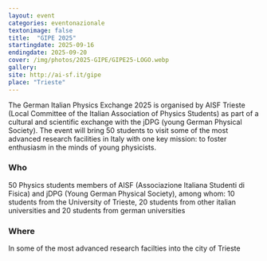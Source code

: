 ```yaml
---
layout: event
categories: eventonazionale
textonimage: false
title:  "GIPE 2025"
startingdate: 2025-09-16
endingdate: 2025-09-20
cover: /img/photos/2025-GIPE/GIPE25-LOGO.webp
gallery:
site: http://ai-sf.it/gipe
place: "Trieste"
---
```


The German Italian Physics Exchange 2025 is organised by AISF Trieste (Local Committee of the Italian Association of Physics Students) as part of a cultural and scientific exchange with the jDPG (young German Physical Society). The event will bring 50 students to visit some of the most advanced research facilities in Italy with one key mission: to foster enthusiasm in the minds of young physicists.

### Who

50 Physics students members of AISF (Associazione Italiana Studenti di Fisica) and jDPG (Young German Physical Society), among whom: 10 students from the University of Trieste, 20 students from other italian universities and 20 students from german universities

### Where

In some of the most advanced research facilties into the city of Trieste